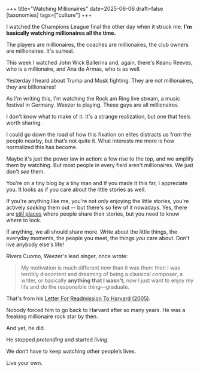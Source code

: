 +++
title="Watching Millionaires"
date=2025-06-06
draft=false
[taxonomies]
tags=["culture"]
+++

I watched the Champions League final the other day when it struck me:
**I'm basically watching millionaires all the time.**

The players are millionaires, the coaches are millionaires, the club owners are millionaires. It's surreal.

This week I watched John Wick Ballerina and, again, there's Keanu Reeves, who is a millionaire, and Ana de Armas, who is as well.

Yesterday I heard about Trump and Musk fighting. They are not millionaires, they are billionaires! 

As I'm writing this, I'm watching the Rock am Ring live stream, a music festival in Germany. Weezer is playing. These guys are all millionaires.

I don't know what to make of it.
It's a strange realization, but one that feels worth sharing.

I could go down the road of how this fixation on elites distracts us from the people nearby, but that’s not quite it.
What interests me more is how normalized this has become.

Maybe it's just the power law in action: a few rise to the top, and we amplify them by watching. But most people in every field aren't millionaires. We just don't *see* them.

You're on a tiny blog by a tiny man and if you made it this far, I appreciate you. It looks as if you care about the little stories as well.

If you're anything like me, you're not only enjoying the little stories, you're actively *seeking* them out -- but there's so few of it nowadays. Yes, there are [still places](https://bearblog.dev/discover/) where people share their stories, but you need to know where to look.

If anything, we all should share more. Write about the little things, the everyday moments, the people you meet, the things *you* care about. Don't live anybody else's life!

Rivers Cuomo, Weezer's lead singer, once wrote:

> My motivation is much different now than it was then: then I was terribly discontent and dreaming of being a classical composer, a writer, or basically **anything that I wasn't**; now I just want to enjoy my life and do the responsible thing—graduate.

That's from his [Letter For Readmission To Harvard (2005)](https://www.weezerpedia.com/wiki/Harvard).

Nobody forced him to go back to Harvard after so many years.
He was a freaking millionaire rock star by then.

And yet, he did.

He stopped *pretending* and started *living*. 

We don’t have to keep watching other people’s lives.

Live your own.
